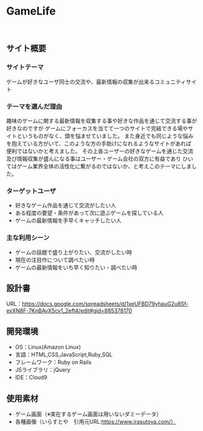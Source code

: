 # GameLife
​
## サイト概要
### サイトテーマ
ゲームが好きなユーザ同士の交流や、最新情報の収集が出来るコミュニティサイト
​
### テーマを選んだ理由
趣味のゲームに関する最新情報を収集する事や好きな作品を通じて交流する事が好きなのですが
ゲームにフォーカスを当てて一つのサイトで完結できる場やサイトというものがなく、頭を悩ませていました。
また身近でも同じような悩みを抱えている方がいて、このような方の手助けになれるようなサイトがあれば
便利ではないかと考えました。
その上各ユーザーの好きなゲームを通じた交流及び情報収集が盛んになる事はユーザー・ゲーム会社の双方に有益であり
ひいてはゲーム業界全体の活性化に繋がるのではないか、と考えこのテーマにしました。
​
### ターゲットユーザ
- 好きなゲーム作品を通じて交流がしたい人
- ある程度の要望・条件があって次に遊ぶゲームを探している人
- ゲームの最新情報を手早くキャッチしたい人
​
### 主な利用シーン
- ゲームの話題で盛り上がりたい、交流がしたい時
- 現在の注目作について調べたい時
- ゲームの最新情報をいち早く知りたい・調べたい時
​
## 設計書
URL：https://docs.google.com/spreadsheets/d/1xeUFBD79yhauG2u8Sf-exXN8F-7KnBAvX5cv1_2eft4/edit#gid=885378170
​
## 開発環境
- OS：Linux(Amazon Linux)
- 言語：HTML,CSS,JavaScript,Ruby,SQL
- フレームワーク：Ruby on Rails
- JSライブラリ：jQuery
- IDE：Cloud9
​
## 使用素材
- ゲーム画面（※実在するゲーム画面は用いないダミーデータ）
- 各種画像（いらすとや　引用元URL:https://www.irasutoya.com/）
